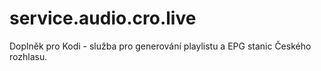 # service.audio.cro.live
Doplněk pro Kodi - služba pro generování playlistu a EPG stanic Českého rozhlasu.
